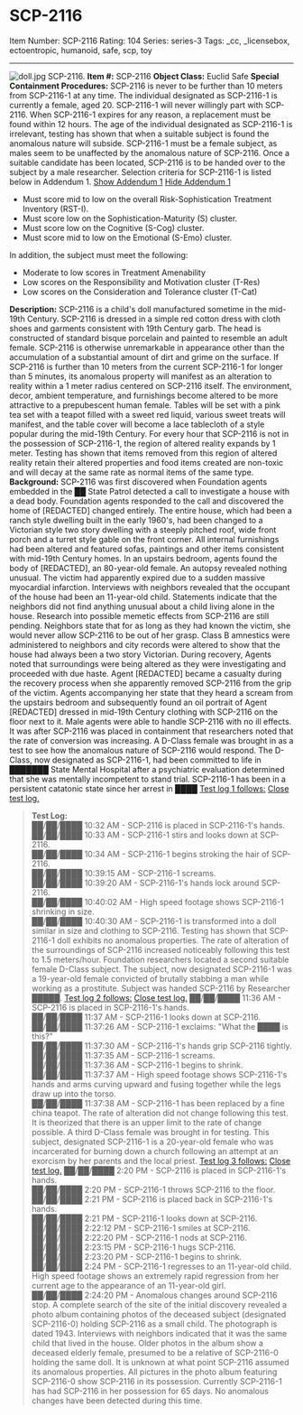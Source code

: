 # SCP-2116
Item Number: SCP-2116
Rating: 104
Series: series-3
Tags: _cc, _licensebox, ectoentropic, humanoid, safe, scp, toy

---

![doll.jpg](https://scp-wiki.wdfiles.com/local--files/scp-2116/doll.jpg)
SCP-2116.
**Item #:** SCP-2116
**Object Class:** Euclid Safe
**Special Containment Procedures:** SCP-2116 is never to be further than 10 meters from SCP-2116-1 at any time. The individual designated as SCP-2116-1 is currently a female, aged 20. SCP-2116-1 will never willingly part with SCP-2116. When SCP-2116-1 expires for any reason, a replacement must be found within 12 hours. The age of the individual designated as SCP-2116-1 is irrelevant, testing has shown that when a suitable subject is found the anomalous nature will subside. SCP-2116-1 must be a female subject, as males seem to be unaffected by the anomalous nature of SCP-2116. Once a suitable candidate has been located, SCP-2116 is to be handed over to the subject by a male researcher. Selection criteria for SCP-2116-1 is listed below in Addendum 1.
[Show Addendum 1](javascript:;)
[Hide Addendum 1](javascript:;)
  * Must score mid to low on the overall Risk-Sophistication Treatment Inventory (RST-I).
  * Must score low on the Sophistication-Maturity (S) cluster.
  * Must score low on the Cognitive (S-Cog) cluster.
  * Must score mid to low on the Emotional (S-Emo) cluster.

In addition, the subject must meet the following:
  * Moderate to low scores in Treatment Amenability
  * Low scores on the Responsibility and Motivation cluster (T-Res)
  * Low scores on the Consideration and Tolerance cluster (T-Cat)

**Description:** SCP-2116 is a child's doll manufactured sometime in the mid-19th Century. SCP-2116 is dressed in a simple red cotton dress with cloth shoes and garments consistent with 19th Century garb. The head is constructed of standard bisque porcelain and painted to resemble an adult female. SCP-2116 is otherwise unremarkable in appearance other than the accumulation of a substantial amount of dirt and grime on the surface.
If SCP-2116 is further than 10 meters from the current SCP-2116-1 for longer than 5 minutes, its anomalous property will manifest as an alteration to reality within a 1 meter radius centered on SCP-2116 itself. The environment, decor, ambient temperature, and furnishings become altered to be more attractive to a prepubescent human female. Tables will be set with a pink tea set with a teapot filled with a sweet red liquid, various sweet treats will manifest, and the table cover will become a lace tablecloth of a style popular during the mid-19th Century. For every hour that SCP-2116 is not in the possession of SCP-2116-1, the region of altered reality expands by 1 meter. Testing has shown that items removed from this region of altered reality retain their altered properties and food items created are non-toxic and will decay at the same rate as normal items of the same type.
**Background:** SCP-2116 was first discovered when Foundation agents embedded in the ██ State Patrol detected a call to investigate a house with a dead body. Foundation agents responded to the call and discovered the home of [REDACTED] changed entirely. The entire house, which had been a ranch style dwelling built in the early 1960's, had been changed to a Victorian style two story dwelling with a steeply pitched roof, wide front porch and a turret style gable on the front corner. All internal furnishings had been altered and featured sofas, paintings and other items consistent with mid-19th Century homes. In an upstairs bedroom, agents found the body of [REDACTED], an 80-year-old female. An autopsy revealed nothing unusual. The victim had apparently expired due to a sudden massive myocardial infarction. Interviews with neighbors revealed that the occupant of the house had been an 11-year-old child. Statements indicate that the neighbors did not find anything unusual about a child living alone in the house. Research into possible memetic effects from SCP-2116 are still pending. Neighbors state that for as long as they had known the victim, she would never allow SCP-2116 to be out of her grasp. Class B amnestics were administered to neighbors and city records were altered to show that the house had always been a two story Victorian.
During recovery, Agents noted that surroundings were being altered as they were investigating and proceeded with due haste. Agent [REDACTED] became a casualty during the recovery process when she apparently removed SCP-2116 from the grip of the victim. Agents accompanying her state that they heard a scream from the upstairs bedroom and subsequently found an oil portrait of Agent [REDACTED] dressed in mid-19th Century clothing with SCP-2116 on the floor next to it. Male agents were able to handle SCP-2116 with no ill effects. It was after SCP-2116 was placed in containment that researchers noted that the rate of conversion was increasing. A D-Class female was brought in as a test to see how the anomalous nature of SCP-2116 would respond. The D-Class, now designated as SCP-2116-1, had been committed to life in ███████ State Mental Hospital after a psychiatric evaluation determined that she was mentally incompetent to stand trial. SCP-2116-1 has been in a persistent catatonic state since her arrest in ████
[Test log 1 follows:](javascript:;)
[Close test log.](javascript:;)
> **Test Log:**  
>  ██/██/████ 10:32 AM - SCP-2116 is placed in SCP-2116-1's hands.  
>  ██/██/████ 10:33 AM - SCP-2116-1 stirs and looks down at SCP-2116.  
>  ██/██/████ 10:34 AM - SCP-2116-1 begins stroking the hair of SCP-2116.  
>  ██/██/████ 10:39:15 AM - SCP-2116-1 screams.  
>  ██/██/████ 10:39:20 AM - SCP-2116-1's hands lock around SCP-2116.  
>  ██/██/████ 10:40:02 AM - High speed footage shows SCP-2116-1 shrinking in size.  
>  ██/██/████ 10:40:30 AM - SCP-2116-1 is transformed into a doll similar in size and clothing to SCP-2116. Testing has shown that SCP-2116-1 doll exhibits no anomalous properties.
The rate of alteration of the surroundings of SCP-2116 increased noticeably following this test to 1.5 meters/hour. Foundation researchers located a second suitable female D-Class subject. The subject, now designated SCP-2116-1 was a 19-year-old female convicted of brutally stabbing a man while working as a prostitute. Subject was handed SCP-2116 by Researcher █████.
[Test log 2 follows:](javascript:;)
[Close test log.](javascript:;)
> ██/██/████ 11:36 AM - SCP-2116 is placed in SCP-2116-1's hands.  
>  ██/██/████ 11:37 AM - SCP-2116-1 looks down at SCP-2116.  
>  ██/██/████ 11:37:26 AM - SCP-2116-1 exclaims: "What the ████ is this?"  
>  ██/██/████ 11:37:30 AM - SCP-2116-1's hands grip SCP-2116 tightly.  
>  ██/██/████ 11:37:35 AM - SCP-2116-1 screams.  
>  ██/██/████ 11:37:36 AM - SCP-2116-1 begins to shrink.  
>  ██/██/████ 11:37:37 AM - High speed footage shows SCP-2116-1's hands and arms curving upward and fusing together while the legs draw up into the torso.  
>  ██/██/████ 11:37:38 AM - SCP-2116-1 has been replaced by a fine china teapot.
The rate of alteration did not change following this test. It is theorized that there is an upper limit to the rate of change possible.
A third D-Class female was brought in for testing. This subject, designated SCP-2116-1 is a 20-year-old female who was incarcerated for burning down a church following an attempt at an exorcism by her parents and the local priest.
[Test log 3 follows:](javascript:;)
[Close test log.](javascript:;)
> ██/██/████ 2:20 PM - SCP-2116 is placed in SCP-2116-1's hands.  
>  ██/██/████ 2:20 PM - SCP-2116-1 throws SCP-2116 to the floor.  
>  ██/██/████ 2:21 PM - SCP-2116 is placed back in SCP-2116-1's hands.  
>  ██/██/████ 2:21 PM - SCP-2116-1 looks down at SCP-2116.  
>  ██/██/████ 2:22:12 PM - SCP-2116-1 smiles at SCP-2116.  
>  ██/██/████ 2:22:20 PM - SCP-2116-1 nods at SCP-2116.  
>  ██/██/████ 2:23:15 PM - SCP-2116-1 hugs SCP-2116.  
>  ██/██/████ 2:23:20 PM - SCP-2116-1 begins to shrink.  
>  ██/██/████ 2:24 PM - SCP-2116-1 regresses to an 11-year-old child. High speed footage shows an extremely rapid regression from her current age to the appearance of an 11-year-old girl.  
>  ██/██/████ 2:24:20 PM - Anomalous changes around SCP-2116 stop.
A complete search of the site of the initial discovery revealed a photo album containing photos of the deceased subject (designated SCP-2116-0) holding SCP-2116 as a small child. The photograph is dated 1943. Interviews with neighbors indicated that it was the same child that lived in the house. Older photos in the album show a deceased elderly female, presumed to be a relative of SCP-2116-0 holding the same doll. It is unknown at what point SCP-2116 assumed its anomalous properties. All pictures in the photo album featuring SCP-2116-0 show SCP-2116 in its possession.
Currently SCP-2116-1 has had SCP-2116 in her possession for 65 days. No anomalous changes have been detected during this time.